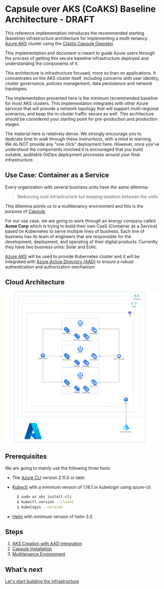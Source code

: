 # Capsule over AKS (CoAKS) Baseline Architecture - DRAFT
This reference implementation introduces the recommended starting (baseline) infrastructure architecture for implementing a multi-tenancy [Azure AKS](https://azure.microsoft.com/services/kubernetes-service) cluster using the [Clastix Capsule Operator](https://github.com/clastix/capsule). 

This implementation and document is meant to guide Azure users through the process of getting this secure baseline infrastructure deployed and understanding the components of it.

This architecture is infrastructure focused, more so than on applications. It concentrates on the AKS cluster itself, including concerns with user identity, cluster governance, policies management, data persistence and network topologies.

The implementation presented here is the minimum recommended baseline for most AKS clusters. This implementation integrates with other Azure services that will provide a network topology that will support multi-regional scenarios, and keep the in-cluster traffic secure as well. This architecture should be considered your starting point for pre-production and production stages.

The material here is relatively dense. We strongly encourage you to dedicate time to walk through these instructions, with a mind to learning. We do NOT provide any "one click" deployment here. However, once you've understood the components involved it is encouraged that you build suitable, auditable GitOps deployment processes around your final infrastructure.


## Use Case: Container as a Service

Every organization with several business units have the same dilemma:
> Reduncing cost infrastructure but keeping isolation between the units.

This dilemma points us to a multitenancy environment and this is the purpose of [Capsule](https://github.com/clastix/capsule).

For our use case, we are going to work through an energy company called **Acme Corp** which is trying to build their own CaaS (Container as a Service) based on Kubernetes to serve multiple lines of business. Each line of business has its team of engineers that are responsible for the development, deployment, and operating of their digital products. Currently they have two business units: Solar and Eolic.

[Azure AKS](https://docs.microsoft.com/azure/aks/) will be used to provide Kubernetes cluster and it will be integrated with [Azure Active Directory (AAD)](https://azure.microsoft.com/services/active-directory/) to ensure a robust authentication and authorization mechanism.

## Cloud Architecture

![cloud architecture](./diagrams/cloud-architecture.drawio.png)


## Prerequisites

We are going to mainly use the following three tools:

* The [Azure CLI](https://docs.microsoft.com/cli/azure/install-azure-cli) version 2.11.0 or later.
 
* [Kubectl](https://kubernetes.io/docs/tasks/tools/) with a minimum version of 1.18.1 or kubelogin using azure-cli:
  
  ```bash
    $ sudo az aks install-cli
    $ kubectl version --client
    $ kubelogin --version
  ```

* [Helm](https://helm.sh/docs/intro/install/) with minimum version of helm 3.3.


## Steps

1. [AKS Creation with AAD integration](guides/create-aks-with-add.md)
2. [Capsule Installation](guides/capsule-installation.md)
3. [Multitenance Environment](guides/multitenance-environment.md)

## What’s next

[Let's start building the infrastructure](guides/create-aks-with-add.md)
